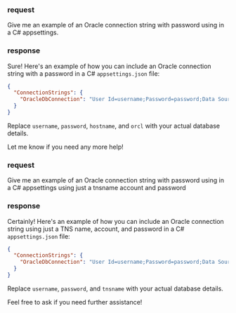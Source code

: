 ### request

Give me an example of an Oracle connection string with password using in a C# appsettings.

### response

Sure! Here's an example of how you can include an Oracle connection string with a password in a C# `appsettings.json` file:

```json
{
  "ConnectionStrings": {
    "OracleDbConnection": "User Id=username;Password=password;Data Source=(DESCRIPTION=(ADDRESS=(PROTOCOL=TCP)(HOST=hostname)(PORT=1521))(CONNECT_DATA=(SERVICE_NAME=orcl)))"
  }
}
```

Replace `username`, `password`, `hostname`, and `orcl` with your actual database details.

Let me know if you need any more help!

### request

Give me an example of an Oracle connection string with password using in a C# appsettings using just a tnsname account and password

### response

Certainly! Here's an example of how you can include an Oracle connection string using just a TNS name, account, and password in a C# `appsettings.json` file:

```json
{
  "ConnectionStrings": {
    "OracleDbConnection": "User Id=username;Password=password;Data Source=tnsname"
  }
}
```

Replace `username`, `password`, and `tnsname` with your actual database details.

Feel free to ask if you need further assistance!
